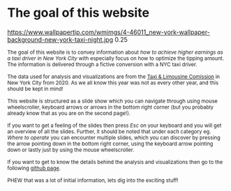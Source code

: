 # The goal of this website 

<backgroundimage>https://www.wallpapertip.com/wmimgs/4-46011_new-york-wallpaper-background-new-york-taxi-night.jpg</backgroundimage>
<backgroundimageopacity>0.25</backgroundimageopacity>

<sub>The goal of this website is to convey information about *how to achieve higher earnings as a taxi driver in New York City* with especially focus on how to optimize the tipping amount. The information is delivered through a fictive conversion with a NYC taxi driver. </sub>

<sub>The data used for analysis and visualizations are from the [Taxi & Limousine Comission](https://www1.nyc.gov/site/tlc/about/tlc-trip-record-data.page) in New York City from 2020. As we all know this year was not as every other year, and this should be kept in mind!</sub>

<sub>This website is structured as a slide show which you can navigate through using mouse wheelscroller, keyboard arrows or arrows in the bottom right corner (but you probably already know that as you are on the second page!). </sub>

<sub>If you want to get a feeling of the slides then press *Esc* on your keyboard and you will get an overview of all the slides. Further, it should be noted that under each category eg. *Where to operate* you can encounter multiple slides, which you can discover by pressing the arrow pointing down in the bottom right corner, using the keyboard arrow pointing down or lastly just by using the mouse wheelscroller. </sub>

<sub>If you want to get to know the details behind the analysis and visualizations then go to the following [github page](https://github.com/MikkelMathiasen23/NYC_taxi_project).</sub>

<sub>PHEW that was a lot of initial information, lets dig into the exciting stuff! </sub>

